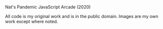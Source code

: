 Nat's Pandemic JavaScript Arcade (2020)

All code is my original work and is in the public domain.  Images are
my own work except where noted.
